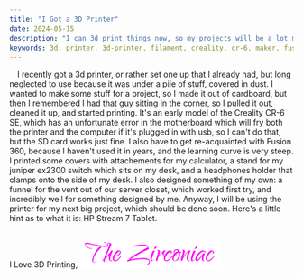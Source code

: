 ```yaml
---
title: "I Got a 3D Printer"
date: 2024-05-15
description: "I can 3d print things now, so my projects will be a lot more polished (probably)"
keywords: 3d, printer, 3d-printer, filament, creality, cr-6, maker, fusion, 360
---
```

&emsp;I recently got a 3d printer, or rather set one up that I already had, but long neglected to use because it was under a pile of stuff, covered in dust. I wanted to make some stuff for a project, so I made it out of cardboard, but then I remembered I had that guy sitting in the corner, so I pulled it out, cleaned it up, and started printing. It's an early model of the Creality CR-6 SE, which has an unfortunate error in the motherboard which will fry both the printer and the computer if it's plugged in with usb, so I can't do that, but the SD card works just fine. I also have to get re-acquainted with Fusion 360, because I haven't used it in years, and the learning curve is very steep. I printed some covers with attachements for my calculator, a stand for my juniper ex2300 switch which sits on my desk, and a headphones holder that clamps onto the side of my desk. I also designed something of my own: a funnel for the vent out of our server closet, which worked first try, and incredibly well for something designed by me. Anyway, I will be using the printer for my next big project, which should be done soon. Here's a little hint as to what it is: HP Stream 7 Tablet.
&nbsp;  
&nbsp;  

I Love 3D Printing,
<img src="https://github.com/ZirconiaCubed3v2/ZirconiaCubed3v2.github.io/blob/main/_images/sig.png?raw=true" alt="signature" style="width:250px;"/>
